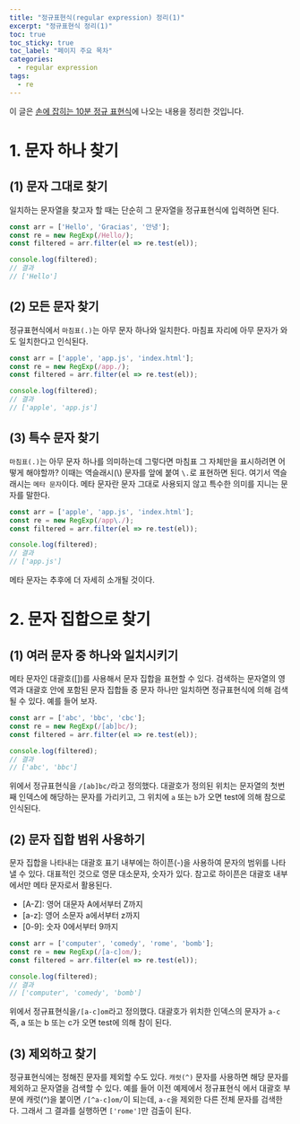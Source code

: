 ```yaml
---
title: "정규표현식(regular expression) 정리(1)"
excerpt: "정규표현식 정리(1)"
toc: true
toc_sticky: true
toc_label: "페이지 주요 목차"
categories:
  - regular expression
tags:
  - re
---
```


이 글은 [손에 잡히는 10분 정규 표현식](https://www.aladin.co.kr/shop/wproduct.aspx?ItemId=196607460)에 나오는 내용을 정리한 것입니다. 



# 1. 문자 하나 찾기

## (1) 문자 그대로 찾기

일치하는 문자열을 찾고자 할 때는 단순히 그 문자열을 정규표현식에 입력하면 된다.
```javascript
const arr = ['Hello', 'Gracias', '안녕'];
const re = new RegExp(/Hello/);
const filtered = arr.filter(el => re.test(el));

console.log(filtered);
// 결과
// ['Hello']
```

## (2) 모든 문자 찾기
정규표현식에서 `마침표(.)`는 아무 문자 하나와 일치한다. 마침표 자리에 아무 문자가 와도 일치한다고 인식된다.
```javascript
const arr = ['apple', 'app.js', 'index.html'];
const re = new RegExp(/app./);
const filtered = arr.filter(el => re.test(el));

console.log(filtered);
// 결과
// ['apple', 'app.js']
```

## (3) 특수 문자 찾기
`마침표(.)`는 아무 문자 하나를 의미하는데 그렇다면 마침표 그 자체만을 표시하려면 어떻게 해야할까? 이때는 역슬래시(\\) 문자를 앞에 붙여 `\.`로 표현하면 된다. 여기서 역슬래시는 `메타 문자`이다. 메타 문자란 문자 그대로 사용되지 않고 특수한 의미를 지니는 문자를 말한다.
```javascript
const arr = ['apple', 'app.js', 'index.html'];
const re = new RegExp(/app\./);
const filtered = arr.filter(el => re.test(el));

console.log(filtered);
// 결과
// ['app.js']
```
메타 문자는 추후에 더 자세히 소개될 것이다.

# 2. 문자 집합으로 찾기
## (1) 여러 문자 중 하나와 일치시키기
메타 문자인 대괄호([])를 사용해서 문자 집합을 표현할 수 있다. 검색하는 문자열의 영역과 대괄호 안에 포함된 문자 집합들 중 문자 하나만 일치하면 정규표현식에 의해 검색될 수 있다. 예를 들어 보자.
```javascript
const arr = ['abc', 'bbc', 'cbc'];
const re = new RegExp(/[ab]bc/);
const filtered = arr.filter(el => re.test(el));

console.log(filtered);
// 결과
// ['abc', 'bbc']
```
위에서 정규표현식을 `/[ab]bc/`라고 정의했다. 대괄호가 정의된 위치는 문자열의 첫번째 인덱스에 해당하는 문자를 가리키고, 그 위치에 `a` 또는 `b`가 오면 test에 의해 참으로 인식된다.

## (2) 문자 집합 범위 사용하기
문자 집합을 나타내는 대괄호 표기 내부에는 하이픈(-)을 사용하여 문자의 범위를 나타낼 수 있다. 대표적인 것으로 영문 대소문자, 숫자가 있다. 참고로 하이픈은 대괄호 내부에서만 메타 문자로서 활용된다.
- [A-Z]: 영어 대문자 A에서부터 Z까지
- [a-z]: 영어 소문자 a에서부터 z까지
- [0-9]: 숫자 0에서부터 9까지

```javascript
const arr = ['computer', 'comedy', 'rome', 'bomb'];
const re = new RegExp(/[a-c]om/);
const filtered = arr.filter(el => re.test(el));

console.log(filtered);
// 결과
// ['computer', 'comedy', 'bomb']
```
위에서 정규표현식을`/[a-c]om`라고 정의했다. 대괄호가 위치한 인덱스의 문자가 `a-c` 즉, a 또는 b 또는 c가 오면 test에 의해 참이 된다.

## (3) 제외하고 찾기
정규표현식에는 정해진 문자를 제외할 수도 있다. `캐럿(^)` 문자를 사용하면 해당 문자를 제외하고 문자열을 검색할 수 있다. 예를 들어 이전 예제에서 정규표현식 에서 대괄호 부분에 캐럿(^)을 붙이면 `/[^a-c]om/`이 되는데, `a-c`을 제외한 다른 전체 문자를 검색한다. 그래서 그 결과를 실행하면 `['rome']`만 검출이 된다.